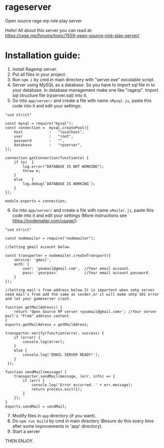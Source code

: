 # rageserver
Open source rage mp role play server

Hello!
All about this server you can read at:
https://rage.mp/forums/topic/1559-open-source-role-play-server/




# Installation guide:
1. Install Ragemp server.
2. Put all files in your project.
3. Run `npm i` by cmd in main directory with "server.exe" excutable script.
4. Server using MySQL as a database. So you have to import sql file in to your database. In database management make one like "ragerp".
   Import sql structure file (rpserver.sql) into it.
5. Go into `app/server/` and create a file with name `sMysql.js`, paste this code into it and edit your settings:
```
"use strict"

const mysql = require("mysql");
const connection =  mysql.createPool({
	host			:	"localhost",       
	user			: 	"root",
	password		: 	"",
	database		:	"rpserver",
});

connection.getConnection(function(e) {
	if (e) 	{
		log.error("DATABASE IS NOT WORKING");
		throw e;
	}
	else 	{
		log.debug(`DATABASE IS WORKING`);
	}
});

module.exports = connection;
```
6. Go into `app/server/` and create a file with name `sMailer.js`, paste this code into it and edit your settings (More instructions see https://nodemailer.com/usage/):
```
"use strict"

const nodemailer = require("nodemailer");   

//Setting gmail account below.

const transporter = nodemailer.createTransport({
    service: 'gmail',
    auth: {
        user: 'youmail@gmail.com',  //Your email account.
        pass: 'yourpass'            //Your email account password.
    }
});

//Setting mail's from address below.It is importent when smtp server need mail's from add the same as sender,or it will make smtp 501 error and let your gameserver crash.

function getMailAdress() {
    return 'Open Source RP server <youmail@gmail.com>'; //Your server mail's "From" address content.
}
exports.getMailAdress = getMailAdress;

transporter.verify(function(error, success) {
	if (error) {
		console.log(error);
	} 
	else {
		console.log('EMAIL SERVER READY!');
	}
 });

function sendMail(message) {
	transporter.sendMail(message, (err, info) => {
        if (err) {
            console.log('Error occurred. ' + err.message);
            return process.exit(1);
		}
    });
}
exports.sendMail = sendMail;

```
7. Modify files in `app` directory (if you want).
8. Do `npm run build` by cmd in main directory (Besure do this every time after some improvements in 'app' directory).
9. Start a server

THEN ENJOY.
